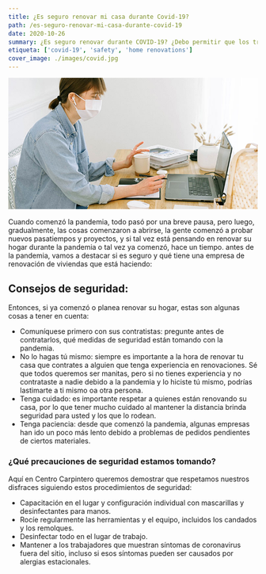 ```yaml
---
title: ¿Es seguro renovar mi casa durante Covid-19?
path: /es-seguro-renovar-mi-casa-durante-covid-19
date: 2020-10-26
summary: ¿Es seguro renovar durante COVID-19? ¿Debo permitir que los trabajadores entren a mi casa?
etiqueta: ['covid-19', 'safety', 'home renovations']
cover_image: ./images/covid.jpg
---
```


![background](./images/covid.jpg)

Cuando comenzó la pandemia, todo pasó por una breve pausa, pero luego, gradualmente, las cosas comenzaron a abrirse, la gente comenzó a probar nuevos pasatiempos y proyectos, y si tal vez está pensando en renovar su hogar durante la pandemia o tal vez ya comenzó, hace un tiempo. antes de la pandemia, vamos a destacar si es seguro y qué tiene una empresa de renovación de viviendas que está haciendo:

## Consejos de seguridad:

Entonces, si ya comenzó o planea renovar su hogar, estas son algunas cosas a tener en cuenta:

* Comuníquese primero con sus contratistas: pregunte antes de contratarlos, qué medidas de seguridad están tomando con la pandemia.
* No lo hagas tú mismo: siempre es importante a la hora de renovar tu casa que contrates a alguien que tenga experiencia en renovaciones. Sé que todos queremos ser manitas, pero si no tienes experiencia y no contrataste a nadie debido a la pandemia y lo hiciste tú mismo, podrías lastimarte a ti mismo oa otra persona.
* Tenga cuidado: es importante respetar a quienes están renovando su casa, por lo que tener mucho cuidado al mantener la distancia brinda seguridad para usted y los que lo rodean.
* Tenga paciencia: desde que comenzó la pandemia, algunas empresas han ido un poco más lento debido a problemas de pedidos pendientes de ciertos materiales.

### ¿Qué precauciones de seguridad estamos tomando?

Aquí en Centro Carpintero queremos demostrar que respetamos nuestros disfraces siguiendo estos procedimientos de seguridad:

* Capacitación en el lugar y configuración individual con mascarillas y desinfectantes para manos.
* Rocíe regularmente las herramientas y el equipo, incluidos los candados y los remolques.
* Desinfectar todo en el lugar de trabajo.
* Mantener a los trabajadores que muestran síntomas de coronavirus fuera del sitio, incluso si esos síntomas pueden ser causados ​​por alergias estacionales.























